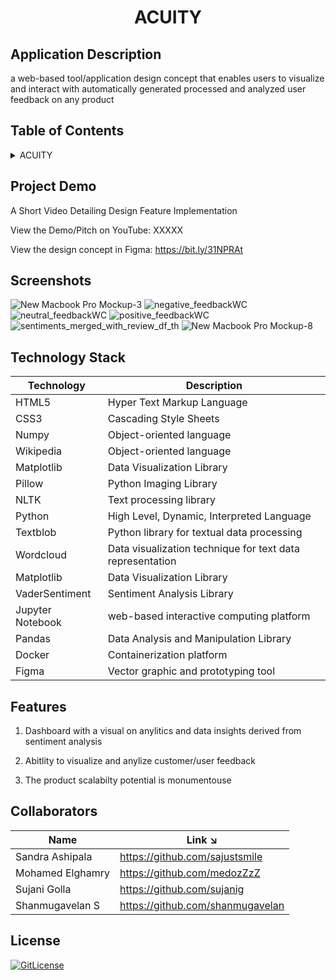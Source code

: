 <!-- PROJECT TITLE -->
  <h1 align="center">ACUITY</h1>

## Application Description

a web-based tool/application design concept that enables users to visualize and interact with automatically generated processed and analyzed user feedback on any product

## Table of Contents

<details>
<summary>ACUITY</summary>

- [Application Description](#application-description)
- [Table of Contents](#table-of-contents)
- [Project Demo](#demo)
- [Screenshots](#screenshots)
- [Technology Stack](#technology-stack)
- [Features](#features)
- [Running](#running)
- [Usage](#usage)
- [Collaborators](#collaborators)
- [References](#references)
- [License](#license)

</details>

## Project Demo

A Short Video Detailing Design Feature Implementation

View the Demo/Pitch on YouTube: XXXXX

View the design concept in Figma: https://bit.ly/31NPRAt

## Screenshots

![New Macbook Pro Mockup-3](https://user-images.githubusercontent.com/19821445/145729045-8d824924-53d7-4921-837f-6997ff1f2447.png)
![negative_feedbackWC](https://user-images.githubusercontent.com/19821445/145718820-ec8ea7a9-04a7-4655-835f-398e9f449938.JPG)
![neutral_feedbackWC](https://user-images.githubusercontent.com/19821445/145718827-59918c14-2ef7-4c19-86af-55ef00897a1e.JPG)
![positive_feedbackWC](https://user-images.githubusercontent.com/19821445/145718824-0612a1ff-6578-4cc0-b540-d4c4aed397f0.JPG)
![sentiments_merged_with_review_df_th](https://user-images.githubusercontent.com/19821445/145718832-cb4b9c48-d05b-481d-b9dc-7f67e88294fd.JPG)
![New Macbook Pro Mockup-8](https://user-images.githubusercontent.com/19821445/145729052-8a2c6c93-69d6-41ce-b8d0-184cafc23060.png)

## Technology Stack

| Technology       | Description                                               |
| ---------------- | --------------------------------------------------------- |
| HTML5            | Hyper Text Markup Language                                |
| CSS3             | Cascading Style Sheets                                    |
| Numpy            | Object-oriented language                                  |
| Wikipedia        | Object-oriented language                                  |
| Matplotlib       | Data Visualization Library                                |
| Pillow           | Python Imaging Library                                    |
| NLTK             | Text processing library                                   |
| Python           | High Level, Dynamic, Interpreted Language                 |
| Textblob         | Python library for textual data processing                |
| Wordcloud        | Data visualization technique for text data representation |
| Matplotlib       | Data Visualization Library                                |
| VaderSentiment   | Sentiment Analysis Library                                |
| Jupyter Notebook | web-based interactive computing platform                  |
| Pandas           | Data Analysis and Manipulation Library                    |
| Docker           | Containerization platform                                 |
| Figma            | Vector graphic and prototyping tool                       |

## Features

1. Dashboard with a visual on anylitics and data insights derived from sentiment analysis

2. Abitlity to visualize and anylize customer/user feedback

3. The product scalabilty potential is monumentouse

## Collaborators

| Name             | Link ↘️                          |
| ---------------- | -------------------------------- |
| Sandra Ashipala  | https://github.com/sajustsmile   |
| Mohamed Elghamry | https://github.com/medozZzZ      |
| Sujani Golla     | https://github.com/sujanig       |
| Shanmugavelan S  | https://github.com/shanmugavelan |

## License

[![GitLicense](https://gitlicense.com/badge/sajustsmile/sajustsmile.github.io)](https://github.com/sajustsmile/spotUI/blob/main/LICENSE)
